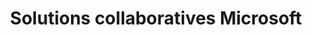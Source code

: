 ---
title: Solutions collaboratives Microsoft
slug: microsoft-collaborative-solutions
excertp: Tout sur les solutions collaboratives Microsoft
sections: Premiers pas avec Exchange, Configuration Exchange sur ordinateur, Configuration Exchange sur smartphone/tablettes, Migration de comptes, Fonctionnalités des comptes Exchange, Utilisation d'Outlook Web Application (OWA), Diagnostics Exchange, Office, SharePoint
order: 07
---